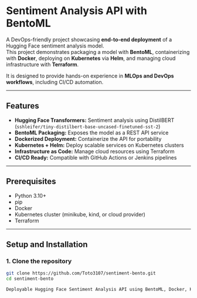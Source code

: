 # Sentiment Analysis API with BentoML

A DevOps-friendly project showcasing **end-to-end deployment** of a Hugging Face sentiment analysis model.  
This project demonstrates packaging a model with **BentoML**, containerizing with **Docker**, deploying on **Kubernetes** via **Helm**, and managing cloud infrastructure with **Terraform**.  

It is designed to provide hands-on experience in **MLOps and DevOps workflows**, including CI/CD automation.

---

## Features

- **Hugging Face Transformers:** Sentiment analysis using DistilBERT (`sshleifer/tiny-distilbert-base-uncased-finetuned-sst-2`)  
- **BentoML Packaging:** Exposes the model as a REST API service  
- **Dockerized Deployment:** Containerize the API for portability  
- **Kubernetes + Helm:** Deploy scalable services on Kubernetes clusters  
- **Infrastructure as Code:** Manage cloud resources using Terraform  
- **CI/CD Ready:** Compatible with GitHub Actions or Jenkins pipelines  

---

## Prerequisites

- Python 3.10+  
- pip  
- Docker  
- Kubernetes cluster (minikube, kind, or cloud provider)  
- Terraform  

---

## Setup and Installation

### 1. Clone the repository
```bash
git clone https://github.com/Toto3107/sentiment-bento.git
cd sentiment-bento

Deployable Hugging Face Sentiment Analysis API using BentoML, Docker, Kubernetes, and Terraform for DevOps practice.

